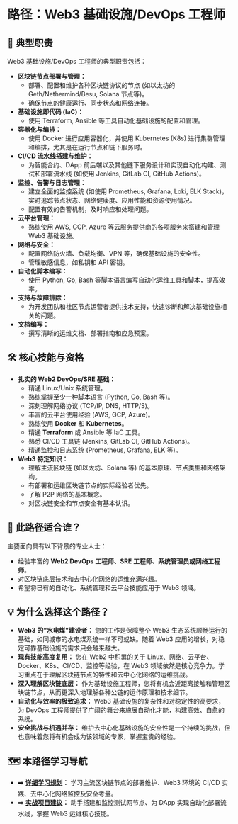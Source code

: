 # 路径：Web3 基础设施/DevOps 工程师

## 🚀 典型职责

Web3 基础设施/DevOps 工程师的典型职责包括：

*   **区块链节点部署与管理：**
    *   部署、配置和维护各种区块链协议的节点 (如以太坊的 Geth/Nethermind/Besu, Solana 节点等)。
    *   确保节点的健康运行、同步状态和网络连接。
*   **基础设施即代码 (IaC)：**
    *   使用 Terraform, Ansible 等工具自动化基础设施的配置和管理。
*   **容器化与编排：**
    *   使用 Docker 进行应用容器化，并使用 Kubernetes (K8s) 进行集群管理和编排，尤其是在运行节点和链下服务时。
*   **CI/CD 流水线搭建与维护：**
    *   为智能合约、DApp 前后端以及其他链下服务设计和实现自动化构建、测试和部署流水线 (如使用 Jenkins, GitLab CI, GitHub Actions)。
*   **监控、告警与日志管理：**
    *   建立全面的监控系统 (如使用 Prometheus, Grafana, Loki, ELK Stack)，实时追踪节点状态、网络健康度、应用性能和资源使用情况。
    *   配置有效的告警机制，及时响应和处理问题。
*   **云平台管理：**
    *   熟练使用 AWS, GCP, Azure 等云服务提供商的各项服务来搭建和管理 Web3 基础设施。
*   **网络与安全：**
    *   配置网络防火墙、负载均衡、VPN 等，确保基础设施的安全性。
    *   管理敏感信息，如私钥和 API 密钥。
*   **自动化脚本编写：**
    *   使用 Python, Go, Bash 等脚本语言编写自动化运维工具和脚本，提高效率。
*   **支持与故障排除：**
    *   为开发团队和社区节点运营者提供技术支持，快速诊断和解决基础设施相关的问题。
*   **文档编写：**
    *   撰写清晰的运维文档、部署指南和应急预案。

## 🛠️ 核心技能与资格

*   **扎实的 Web2 DevOps/SRE 基础：**
    *   精通 Linux/Unix 系统管理。
    *   熟练掌握至少一种脚本语言 (Python, Go, Bash 等)。
    *   深刻理解网络协议 (TCP/IP, DNS, HTTP/S)。
    *   丰富的云平台使用经验 (AWS, GCP, Azure)。
    *   熟练使用 **Docker** 和 **Kubernetes**。
    *   精通 **Terraform** 或 Ansible 等 IaC 工具。
    *   熟悉 CI/CD 工具链 (Jenkins, GitLab CI, GitHub Actions)。
    *   精通监控和日志系统 (Prometheus, Grafana, ELK 等)。
*   **Web3 特定知识：**
    *   理解主流区块链 (如以太坊、Solana 等) 的基本原理、节点类型和网络架构。
    *   有部署和运维区块链节点的实际经验者优先。
    *   了解 P2P 网络的基本概念。
    *   对区块链安全和节点安全有基本认识。

## 👤 此路径适合谁？

主要面向具有以下背景的专业人士：

*   经验丰富的 **Web2 DevOps 工程师、SRE 工程师、系统管理员或网络工程师**。
*   对区块链底层技术和去中心化网络的运维充满兴趣。
*   希望将已有的自动化、系统管理和云平台技能应用于 Web3 领域。

## 💡 为什么选择这个路径？

*   **Web3 的“水电煤”建设者：** 您的工作是保障整个 Web3 生态系统顺畅运行的基础，如同城市的水电煤系统一样不可或缺。随着 Web3 应用的增长，对稳定可靠基础设施的需求只会越来越大。
*   **现有技能高度复用：** 您在 Web2 中积累的关于 Linux、网络、云平台、Docker、K8s、CI/CD、监控等经验，在 Web3 领域依然是核心竞争力。学习重点在于理解区块链节点的特性和去中心化网络的运维挑战。
*   **深入理解区块链底层：** 作为基础设施工程师，您将有机会近距离接触和管理区块链节点，从而更深入地理解各种公链的运作原理和技术细节。
*   **自动化与效率的极致追求：** Web3 基础设施的复杂性和对稳定性的高要求，为 DevOps 工程师提供了广阔的舞台来施展自动化才能，构建高效、自愈的系统。
*   **安全挑战与机遇并存：** 维护去中心化基础设施的安全性是一个持续的挑战，但也意味着您将有机会成为该领域的专家，掌握宝贵的经验。

## 🗺️ 本路径学习导航

*   ➡️ **[详细学习规划](./01-targeted-learning-path.md)：** 学习主流区块链节点的部署维护、Web3 环境的 CI/CD 实践、去中心化网络监控及安全考量。
*   ➡️ **[实战项目建议](./02-portfolio-projects.md)：** 动手搭建和监控测试网节点、为 DApp 实现自动化部署流水线，掌握 Web3 运维核心技能。
